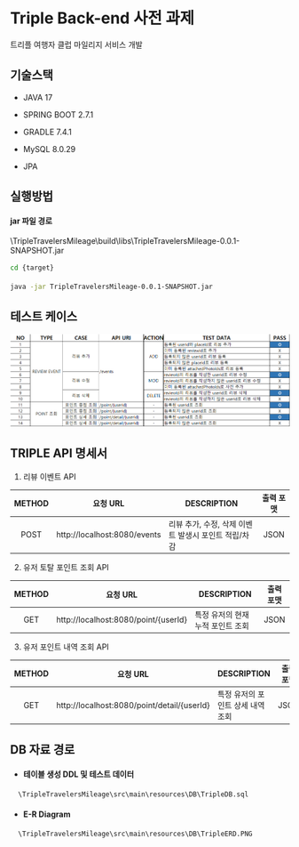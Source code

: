# Triple Back-end 사전 과제

트리플 여행자 클럽 마일리지 서비스 개발

## 기술스택
* JAVA 17

* SPRING BOOT 2.7.1

* GRADLE 7.4.1

* MySQL 8.0.29

* JPA


## 실행방법

#### **jar 파일 경로**

\TripleTravelersMileage\build\libs\TripleTravelersMileage-0.0.1-SNAPSHOT.jar

```bash
cd {target}

java -jar TripleTravelersMileage-0.0.1-SNAPSHOT.jar
```

## 테스트 케이스

![img.png](img.png)

## TRIPLE API 명세서

1. 리뷰 이벤트 API 

|**METHOD**|**요청 URL**|**DESCRIPTION**|**출력 포맷**|
|:--------:|------------|---------------|:---------:|
|POST|http://localhost:8080/events|리뷰 추가, 수정, 삭제 이벤트 발생시 포인트 적립/차감|JSON|

2. 유저 토탈 포인트 조회 API

|**METHOD**|**요청 URL**|**DESCRIPTION**|**출력 포맷**|
|:--------:|------------|---------------|:---------:|
|GET|http://localhost:8080/point/{userId}|특정 유저의 현재 누적 포인트 조회|JSON|

3. 유저 포인트 내역 조회 API

|**METHOD**|**요청 URL**|**DESCRIPTION**|**출력 포맷**|
|:--------:|-------|---------------|:---------:|
|GET|http://localhost:8080/point/detail/{userId}|특정 유저의 포인트 상세 내역 조회|JSON|

## DB 자료 경로
* #### 테이블 생성 DDL 및 테스트 데이터

```text
  \TripleTravelersMileage\src\main\resources\DB\TripleDB.sql
```

* #### E-R Diagram

```text
  \TripleTravelersMileage\src\main\resources\DB\TripleERD.PNG
```

